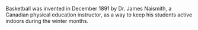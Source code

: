 Basketball was invented in December 1891 by Dr. James Naismith, a Canadian physical education instructor, as a way to keep his students active indoors during the winter months.
